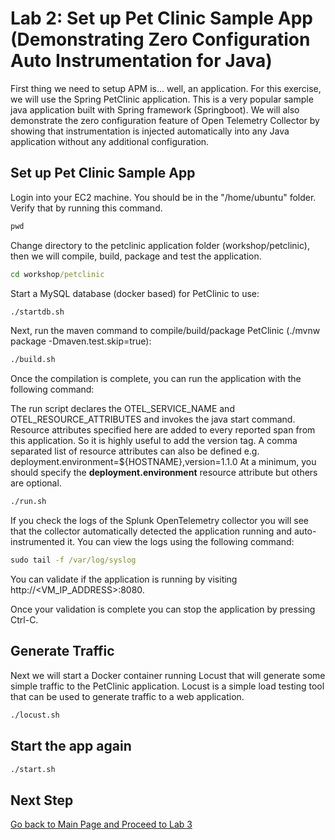 # Lab 2: Set up Pet Clinic Sample App (Demonstrating Zero Configuration Auto Instrumentation for Java)

First thing we need to setup APM is… well, an application. For this exercise, we will use the Spring PetClinic application. This is a very popular sample java application built with Spring framework (Springboot). We will also demonstrate the zero configuration feature of Open Telemetry Collector by showing that instrumentation is injected automatically into any Java application without any additional configuration.

## Set up Pet Clinic Sample App


Login into your EC2 machine. You should be in the "/home/ubuntu" folder. Verify that by running this command.
```cmd
pwd
```

Change directory to the petclinic application folder (workshop/petclinic), then we will compile, build, package and test the application.

```cmd
cd workshop/petclinic
```

Start a MySQL database (docker based) for PetClinic to use:

```cmd
./startdb.sh
```

Next, run the maven command to compile/build/package PetClinic (./mvnw package -Dmaven.test.skip=true):

```cmd
./build.sh
```

Once the compilation is complete, you can run the application with the following command:

The run script declares the OTEL_SERVICE_NAME and OTEL_RESOURCE_ATTRIBUTES and invokes the java start command.
Resource attributes specified here are added to every reported span from this application. So it is highly useful to add the version tag. 
A comma separated list of resource attributes can also be defined e.g. deployment.environment=${HOSTNAME},version=1.1.0
At a minimum, you should specify the **deployment.environment** resource attribute but others are optional.

```cmd
./run.sh
```

If you check the logs of the Splunk OpenTelemetry collector you will see that the collector automatically detected the application running and auto-instrumented it. You can view the logs using the following command:

```cmd
sudo tail -f /var/log/syslog
```

You can validate if the application is running by visiting http://<VM_IP_ADDRESS>:8080.

Once your validation is complete you can stop the application by pressing Ctrl-C.

## Generate Traffic

Next we will start a Docker container running Locust that will generate some simple traffic to the PetClinic application. Locust is a simple load testing tool that can be used to generate traffic to a web application.

```cmd
./locust.sh
```

## Start the app again
```cmd
./start.sh
```

## Next Step

[Go back to Main Page and Proceed to Lab 3](README.md)
